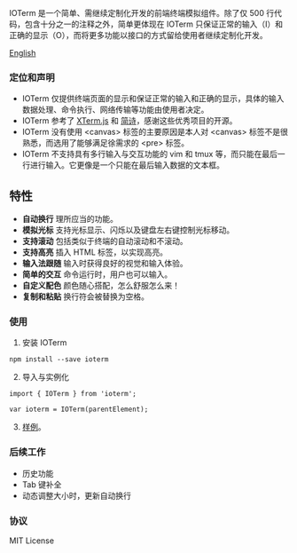 IOTerm 是一个简单、需继续定制化开发的前端终端模拟组件。除了仅 500 行代码，包含十分之一的注释之外，简单更体现在 IOTerm 只保证正常的输入（I）和正确的显示（O），而将更多功能以接口的方式留给使用者继续定制化开发。

[English](https://github.com/kaiopen/IOTerm/blob/master/README-EN.md)

### 定位和声明
* IOTerm 仅提供终端页面的显示和保证正常的输入和正确的显示，具体的输入数据处理、命令执行、网络传输等功能由使用者决定。
* IOTerm 参考了 [XTerm.js](https://github.com/xtermjs/xterm.js) 和 [简诗](https://github.com/moyuer1992/-jianshi)，感谢这些优秀项目的开源。
* IOTerm 没有使用 &lt;canvas&gt; 标签的主要原因是本人对 &lt;canvas&gt; 标签不是很熟悉，而选用了能够满足徐需求的 &lt;pre&gt; 标签。
* IOTerm 不支持具有多行输入与交互功能的 vim 和 tmux 等，而只能在最后一行进行输入。它更像是一个只能在最后输入数据的文本框。

## 特性
* **自动换行** 理所应当的功能。
* **模拟光标** 支持光标显示、闪烁以及键盘左右键控制光标移动。
* **支持滚动** 包括类似于终端的自动滚动和不滚动。
* **支持高亮** 插入 HTML 标签，以实现高亮。
* **输入法跟随** 输入时获得良好的视觉和输入体验。
* **简单的交互** 命令运行时，用户也可以输入。
* **自定义配色** 颜色随心搭配，怎么舒服怎么来！
* **复制和粘贴** 换行符会被替换为空格。

### 使用
1. 安装 IOTerm
```
npm install --save ioterm
```

2. 导入与实例化
```
import { IOTerm } from 'ioterm';

var ioterm = IOTerm(parentElement);

```

3. [样例](https://github.com/kaiopen/IOTerm/tree/master/demo)。

### 后续工作
* 历史功能
* Tab 键补全
* 动态调整大小时，更新自动换行

### 协议
MIT License
